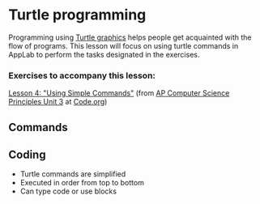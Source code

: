 # Turtle programming

Programming using [Turtle graphics](https://en.wikipedia.org/wiki/Turtle_graphics) helps people get acquainted with the flow of programs. This lesson will focus on using turtle commands in AppLab to perform the tasks designated in the exercises.

### Exercises to accompany this lesson:

[Lesson 4: "Using Simple Commands"](https://studio.code.org/s/csp3-2019/stage/4/puzzle/1) (from [AP Computer Science Principles Unit 3](https://studio.code.org/s/csp3-2019) at [Code.org](https://code.org))

## Commands



## Coding

* Turtle commands are simplified
* Executed in order from top to bottom
* Can type code or use blocks

